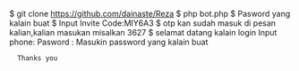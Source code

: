 $ git clone https://github.com/dainaste/Reza
$ php bot.php
$ Pasword yang kalain buat 
$ Input Invite Code:MIY6A3
$ otp kan sudah masuk di pesan kalian,kalian masukan misalkan 3627
$ selamat datang kalain login
  Input phone:
  Pasword    :
Masukin password yang kalain buat 

      Thanks you
